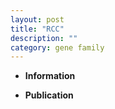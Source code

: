 ```yaml
---
layout: post
title: "RCC"
description: ""
category: gene family
---
```


* **Information**  

* **Publication**  


